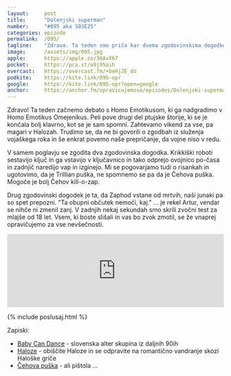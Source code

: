```yaml
---
layout: 	post
title:  	"Dolenjski superman"
number: 	"#095 aka S03E25"
categories:	epizode
permalink:	/095/
tagline: 	"Zdravo. Ta teden smo priča kar dvema zgodovinskima dogodkoma in nekaj štorijam iz daljnih časov. Nobena vojna ni dobra."
image:		/assets/img/095.jpg
apple:		https://apple.co/36AxX67
pocket:		https://pca.st/o9j95aih
overcast:	https://overcast.fm/+beHjJE_dU
podkite:	https://kite.link/095-opr
google:		https://kite.link/095-opr?open=google
anchor:		https://anchor.fm/opravicujemose/episodes/Dolenjski-superman-e1g0c4s
---
```


Zdravo! Ta teden začnemo debato s Homo Emotikusom, ki ga nadgradimo v Homo Emotikus Omejenikus. Peli pove drugi del ptujske štorije, ki se je končala bolj klavrno, kot se je sam spomni. Zahtevamo vikend za vse, pa magari v Halozah. Trudimo se, da ne bi govorili o zgodbah iz služenja vojaškega roka in še enkrat povemo naše prepričanje, da vojne niso v redu. 

V samem poglavju se zgodita dva zgodovinska dogodka. Krikkiški roboti sestavijo ključ in ga vstavijo v ključavnico in tako odprejo ovojnico po-časa in zadnjič naredijo vap in izginejo. Mi se pogovarjamo tudi o risankah in ugotovimo, da je Trillian puška, ne spomnemo se pa da je Čehova puška. Mogoče je bolj Čehov kill-o-zap. 

Drug zgodovinski dogodek je ta, da Zaphod vstane od mrtvih, naši junaki pa so spet prepozni. "Ta obupni občutek nemoči, kaj." … je rekel Artur, vendar se nihče ni zmenil zanj. V zadnjih nekaj sekundah smo skrili zvočni test za mlajše od 18 let. Vsem, ki boste slišali in vas bo zvok zmotil, se že vnaprej opravičujemo za vse nevšečnosti.  

<iframe src="https://www.listennotes.com/podcasts/opravičujemo-se-za/dolenjski-superman-CRqXeYgnrpI/embed/" height="170px" width="100%" style="width: 1px; min-width: 100%;" loading="lazy" frameborder="0" scrolling="no"></iframe>

{% include poslusaj.html %}

Zapiski:
- [Baby Can Dance](https://sl.wikipedia.org/wiki/Baby_Can_Dance) - slovenska alter skupina iz daljnih 90ih
- [Haloze](https://visithaloze.com/) - obiščite Haloze in se odpravite na romantično vandranje skozi Haloške griče
- [Čehova puška](https://en.wikipedia.org/wiki/Chekhov%27s_gun) - ali pištola ... 